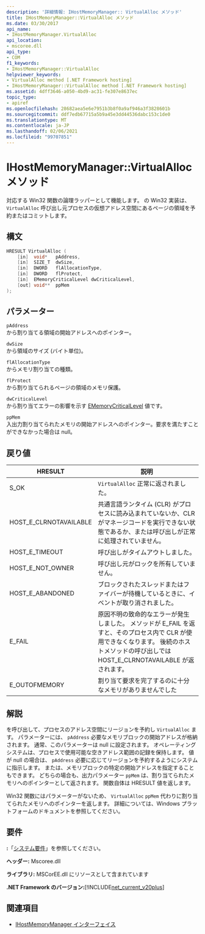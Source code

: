```yaml
---
description: '詳細情報: IHostMemoryManager:: VirtualAlloc メソッド'
title: IHostMemoryManager::VirtualAlloc メソッド
ms.date: 03/30/2017
api_name:
- IHostMemoryManager.VirtualAlloc
api_location:
- mscoree.dll
api_type:
- COM
f1_keywords:
- IHostMemoryManager::VirtualAlloc
helpviewer_keywords:
- VirtualAlloc method [.NET Framework hosting]
- IHostMemoryManager::VirtualAlloc method [.NET Framework hosting]
ms.assetid: 4dff3646-a050-4bd9-ac31-fe307e8637ec
topic_type:
- apiref
ms.openlocfilehash: 28682aea5e6e7951b3b8f0a9af946a3f3828601b
ms.sourcegitcommit: ddf7edb67715a5b9a45e3dd44536dabc153c1de0
ms.translationtype: MT
ms.contentlocale: ja-JP
ms.lasthandoff: 02/06/2021
ms.locfileid: "99707851"
---
```

# <a name="ihostmemorymanagervirtualalloc-method"></a>IHostMemoryManager::VirtualAlloc メソッド

対応する Win32 関数の論理ラッパーとして機能します。 の Win32 実装は、 `VirtualAlloc` 呼び出し元プロセスの仮想アドレス空間にあるページの領域を予約またはコミットします。  
  
## <a name="syntax"></a>構文  
  
```cpp  
HRESULT VirtualAlloc (  
    [in]  void*   pAddress,  
    [in]  SIZE_T  dwSize,  
    [in]  DWORD   flAllocationType,  
    [in]  DWORD   flProtect,  
    [in]  EMemoryCriticalLevel dwCriticalLevel,  
    [out] void**  ppMem  
);  
```  
  
## <a name="parameters"></a>パラメーター  

 `pAddress`  
 から割り当てる領域の開始アドレスへのポインター。  
  
 `dwSize`  
 から領域のサイズ (バイト単位)。  
  
 `flAllocationType`  
 からメモリ割り当ての種類。  
  
 `flProtect`  
 から割り当てられるページの領域のメモリ保護。  
  
 `dwCriticalLevel`  
 から割り当てエラーの影響を示す [EMemoryCriticalLevel](ememorycriticallevel-enumeration.md) 値です。  
  
 `ppMem`  
 入出力割り当てられたメモリの開始アドレスへのポインター。要求を満たすことができなかった場合は null。  
  
## <a name="return-value"></a>戻り値  
  
|HRESULT|説明|  
|-------------|-----------------|  
|S_OK|`VirtualAlloc` 正常に返されました。|  
|HOST_E_CLRNOTAVAILABLE|共通言語ランタイム (CLR) がプロセスに読み込まれていないか、CLR がマネージコードを実行できない状態であるか、または呼び出しが正常に処理されていません。|  
|HOST_E_TIMEOUT|呼び出しがタイムアウトしました。|  
|HOST_E_NOT_OWNER|呼び出し元がロックを所有していません。|  
|HOST_E_ABANDONED|ブロックされたスレッドまたはファイバーが待機しているときに、イベントが取り消されました。|  
|E_FAIL|原因不明の致命的なエラーが発生しました。 メソッドが E_FAIL を返すと、そのプロセス内で CLR が使用できなくなります。 後続のホストメソッドの呼び出しでは HOST_E_CLRNOTAVAILABLE が返されます。|  
|E_OUTOFMEMORY|割り当て要求を完了するのに十分なメモリがありませんでした|  
  
## <a name="remarks"></a>解説  

 を呼び出して、プロセスのアドレス空間にリージョンを予約し `VirtualAlloc` ます。 パラメーターには、 `pAddress` 必要なメモリブロックの開始アドレスが格納されます。 通常、このパラメーターは null に設定されます。 オペレーティングシステムは、プロセスで使用可能な空きアドレス範囲の記録を保持します。 値が null の場合は、 `pAddress` 必要に応じてリージョンを予約するようにシステムに指示します。 または、メモリブロックの特定の開始アドレスを指定することもできます。 どちらの場合も、出力パラメーター `ppMem` は、割り当てられたメモリへのポインターとして返されます。 関数自体は HRESULT 値を返します。  
  
 Win32 関数にはパラメーターがないため、 `VirtualAlloc` `ppMem` 代わりに割り当てられたメモリへのポインターを返します。 詳細については、Windows プラットフォームのドキュメントを参照してください。  
  
## <a name="requirements"></a>要件  

 **:**「[システム要件](../../get-started/system-requirements.md)」を参照してください。  
  
 **ヘッダー:** Mscoree.dll  
  
 **ライブラリ:** MSCorEE.dll にリソースとして含まれています  
  
 **.NET Framework のバージョン:**[!INCLUDE[net_current_v20plus](../../../../includes/net-current-v20plus-md.md)]  
  
## <a name="see-also"></a>関連項目

- [IHostMemoryManager インターフェイス](ihostmemorymanager-interface.md)
